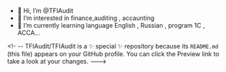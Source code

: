 - 👋 Hi, I’m @TFIAudit
- 👀 I’m interested in finance,auditing , accaunting
- 🌱 I’m currently learning language English , Russian , program 1C , ACCA...

<!-  --
TFIAudit/TFIAudit is a ✨ special ✨ repository because its `README.md` (this file) appears on your GitHub profile.
You can click the Preview link to take a look at your changes.
--->
